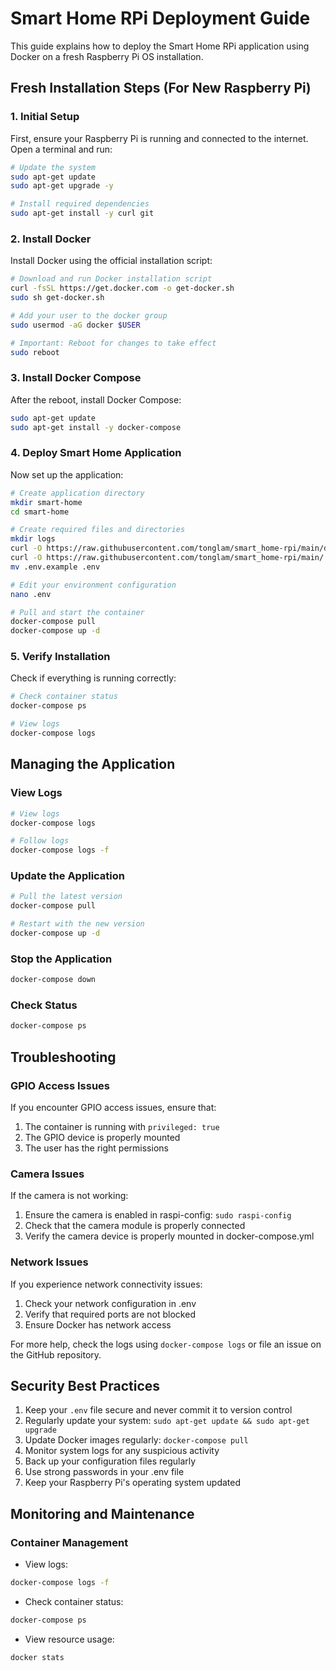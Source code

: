 # Smart Home RPi Deployment Guide

This guide explains how to deploy the Smart Home RPi application using Docker on a fresh Raspberry Pi OS installation.

## Fresh Installation Steps (For New Raspberry Pi)

### 1. Initial Setup

First, ensure your Raspberry Pi is running and connected to the internet. Open a terminal and run:

```bash
# Update the system
sudo apt-get update
sudo apt-get upgrade -y

# Install required dependencies
sudo apt-get install -y curl git
```

### 2. Install Docker

Install Docker using the official installation script:

```bash
# Download and run Docker installation script
curl -fsSL https://get.docker.com -o get-docker.sh
sudo sh get-docker.sh

# Add your user to the docker group
sudo usermod -aG docker $USER

# Important: Reboot for changes to take effect
sudo reboot
```

### 3. Install Docker Compose

After the reboot, install Docker Compose:

```bash
sudo apt-get update
sudo apt-get install -y docker-compose
```

### 4. Deploy Smart Home Application

Now set up the application:

```bash
# Create application directory
mkdir smart-home
cd smart-home

# Create required files and directories
mkdir logs
curl -O https://raw.githubusercontent.com/tonglam/smart_home-rpi/main/docker-compose.yml
curl -O https://raw.githubusercontent.com/tonglam/smart_home-rpi/main/.env.example
mv .env.example .env

# Edit your environment configuration
nano .env

# Pull and start the container
docker-compose pull
docker-compose up -d
```

### 5. Verify Installation

Check if everything is running correctly:

```bash
# Check container status
docker-compose ps

# View logs
docker-compose logs
```

## Managing the Application

### View Logs

```bash
# View logs
docker-compose logs

# Follow logs
docker-compose logs -f
```

### Update the Application

```bash
# Pull the latest version
docker-compose pull

# Restart with the new version
docker-compose up -d
```

### Stop the Application

```bash
docker-compose down
```

### Check Status

```bash
docker-compose ps
```

## Troubleshooting

### GPIO Access Issues

If you encounter GPIO access issues, ensure that:

1. The container is running with `privileged: true`
2. The GPIO device is properly mounted
3. The user has the right permissions

### Camera Issues

If the camera is not working:

1. Ensure the camera is enabled in raspi-config: `sudo raspi-config`
2. Check that the camera module is properly connected
3. Verify the camera device is properly mounted in docker-compose.yml

### Network Issues

If you experience network connectivity issues:

1. Check your network configuration in .env
2. Verify that required ports are not blocked
3. Ensure Docker has network access

For more help, check the logs using `docker-compose logs` or file an issue on the GitHub repository.

## Security Best Practices

1. Keep your `.env` file secure and never commit it to version control
2. Regularly update your system: `sudo apt-get update && sudo apt-get upgrade`
3. Update Docker images regularly: `docker-compose pull`
4. Monitor system logs for any suspicious activity
5. Back up your configuration files regularly
6. Use strong passwords in your .env file
7. Keep your Raspberry Pi's operating system updated

## Monitoring and Maintenance

### Container Management

- View logs:

```bash
docker-compose logs -f
```

- Check container status:

```bash
docker-compose ps
```

- View resource usage:

```bash
docker stats
```
